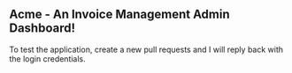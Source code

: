 ## Acme - An Invoice Management Admin Dashboard!

To test the application, create a new pull requests and I will reply back with the login credentials.
